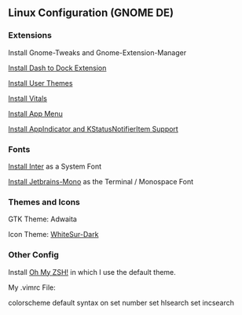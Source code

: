 ## Linux Configuration (GNOME DE)

### Extensions

Install Gnome-Tweaks and Gnome-Extension-Manager

[Install Dash to Dock Extension](https://extensions.gnome.org/extension/307/dash-to-dock/)

[Install User Themes](https://extensions.gnome.org/extension/19/user-themes/)

[Install Vitals](https://extensions.gnome.org/extension/1460/vitals/)

[Install App Menu](https://extensions.gnome.org/extension/6/applications-menu/)

[Install AppIndicator and KStatusNotifierItem Support](https://extensions.gnome.org/extension/615/appindicator-support/)

### Fonts

[Install Inter](https://fonts.google.com/specimen/Inter) as a System Font

[Install Jetbrains-Mono](https://www.jetbrains.com/lp/mono/) as the Terminal / Monospace Font


### Themes and Icons

GTK Theme: Adwaita

Icon Theme: [WhiteSur-Dark](https://github.com/vinceliuice/whitesur)

### Other Config

Install [Oh My ZSH!](https://ohmyz.sh/) in which I use the default theme. 



My .vimrc File: 

colorscheme default
syntax on
set number
set hlsearch
set incsearch
